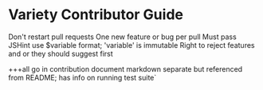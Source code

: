 # Variety Contributor Guide


Don't restart pull requests
One new feature or bug per pull
Must pass JSHint
use $variable format; 'variable' is immutable
Right to reject features and or they should suggest first 

+++all go in contribution document markdown separate but referenced from README; has info on running test suite`
